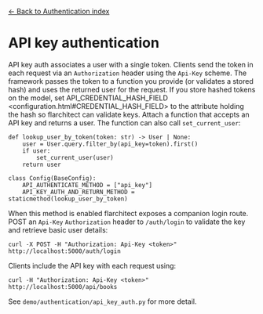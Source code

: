 [← Back to Authentication index](index.md)

# API key authentication
API key auth associates a user with a single token. Clients send the token in
each request via an `Authorization` header using the `Api-Key` scheme. The
framework passes the token to a function you provide (or validates a stored
hash) and uses the returned user for the request.
If you store hashed tokens on the model, set API_CREDENTIAL_HASH_FIELD <configuration.html#CREDENTIAL_HASH_FIELD> to the attribute holding the hash so flarchitect can validate keys.
Attach a function that accepts an API key and returns a user. The function can
also call `set_current_user`:
```
def lookup_user_by_token(token: str) -> User | None:
    user = User.query.filter_by(api_key=token).first()
    if user:
        set_current_user(user)
    return user

class Config(BaseConfig):
    API_AUTHENTICATE_METHOD = ["api_key"]
    API_KEY_AUTH_AND_RETURN_METHOD = staticmethod(lookup_user_by_token)
```
When this method is enabled flarchitect exposes a companion login route. POST
an `Api-Key` `Authorization` header to `/auth/login` to validate the key
and retrieve basic user details:
```
curl -X POST -H "Authorization: Api-Key <token>" http://localhost:5000/auth/login
```
Clients include the API key with each request using:
```
curl -H "Authorization: Api-Key <token>" http://localhost:5000/api/books
```
See `demo/authentication/api_key_auth.py` for more detail.

